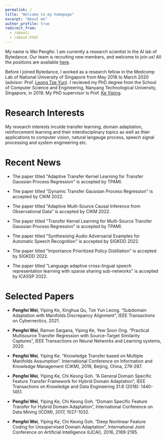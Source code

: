 ```yaml
---
permalink: /
title: "Welcome to my homepage"
excerpt: "About me"
author_profile: true
redirect_from: 
  - /about/
  - /about.html
---
```


My name is Wei Pengfei. I am currently a research scientist in the AI lab of Bytedance. Our team is recruiting new members, and welcome to join us! All the positions are available [here](https://job.toutiao.com/s/F9fU3aq).

Before I joined Bytedance, I worked as a research fellow in the Medcomp Lab of National University of Singapore from May 2018 to March 2020 (advisor: Prof. [Leong Tze Yun](https://www.comp.nus.edu.sg/~leongty/Home.html)). I recieved my PhD degree from the School of Computer Science and Engineering, Nanyang Technological University, Singapore, in 2019. My PhD supervisor is Prof. [Ke Yiping](https://research.ntu.edu.sg/expertise/academicprofile/Pages/StaffProfile.aspx?ST_EMAILID=YPKE&CategoryDescription=ComputerScienceandEngineering).

Research Interests
======
My research interests inculde transfer learning, domain adaptation, reinforcement learning and their interdisciplinary topics as well as thier applications to computer vision, natural langauge process, speech signal processing and system engineering etc.

Recent News
======
- The paper titled "Adaptive Transfer Kernel Learning for Transfer Gaussian Process Regression" is accepted by TPAMI.

- The paper titled "Dynamic Transfer Gaussian Process Regression" is accepted by CIKM 2022.

- The paper titled "Adaptive Multi-Source Causal Inference from Observational Data" is accepted by CIKM 2022.

- The paper titled "Transfer Kernel Learning for Multi-Source Transfer Gaussian Process Regression" is accepted by TPAMI.

- The paper titled "Synthesising Audio Adversarial Examples for Automatic Speech Recognition" is accepted by SIGKDD 2022.

- The paper titled "Importance Prioritized Policy Distillation" is accepted by SIGKDD 2022.

- The paper titled "Language adaptive cross-lingual speech representation learning with sparse sharing sub-networks" is accepted by ICASSP 2022.

Selected Papers
======
-	**Pengfei Wei**, Yiping Ke, Xinghua Qu, Tze Yun Leong. “Subdomain Adaptation with Manifolds Discrepancy Alignment”, IEEE Transactions on Cybernectics, 2021. 

-	**Pengfei Wei**, Ramon Sargana, Yiping Ke, Yew Soon Ong. “Practical Multisource Transfer Regression with Source–Target Similarity Captures”, IEEE Transactions on Neural Networks and Learning systems, 2020. 

-	**Pengfei Wei**, Yiping Ke. “Knowledge Transfer based on Multiple Manifolds Assumption”. International Conference on Information and Knowledge Management (CIKM), 2019, Beijing, China, 279-287.

- **Pengfei Wei**, Yiping Ke, Chi Keong Goh. “A General Domain Specific Feature Transfer Framework for Hybrid Domain Adaptation”, IEEE Transactions on Knowledge and Data Engineering 31.8 (2018): 1440-1451.

-	**Pengfei Wei**, Yiping Ke, Chi Keong Goh. “Domain Specific Feature Transfer for Hybrid Domain Adaptation”, International Conference on Data Mining (ICDM), 2017, 1027-1032. 

-	**Pengfei Wei**, Yiping Ke, Chi Keong Goh. “Deep Nonlinear Feature Coding for Unsupervised Domain Adaptation”, International Joint Conference on Artificial Intelligence (IJCAI), 2016, 2189-2195.

<script type="text/javascript" id="clustrmaps" src="//clustrmaps.com/map_v2.js?d=ciVs4u2wbw7OBuGkwyDsEPEZdJ1WyonWh2FoqYgAkec&cl=ffffff&w=a"></script>
